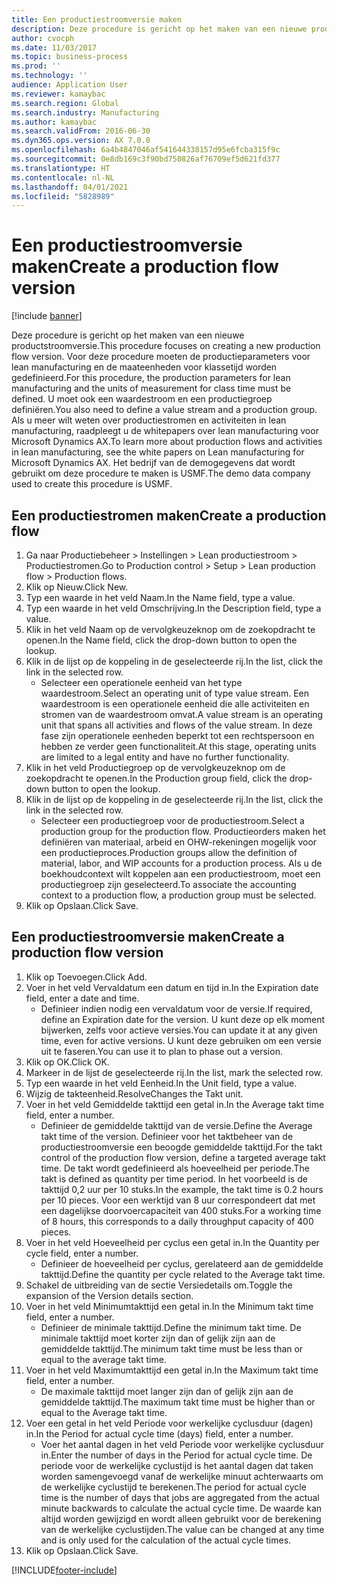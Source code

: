 ```yaml
---
title: Een productiestroomversie maken
description: Deze procedure is gericht op het maken van een nieuwe productstroomversie.
author: cvocph
ms.date: 11/03/2017
ms.topic: business-process
ms.prod: ''
ms.technology: ''
audience: Application User
ms.reviewer: kamaybac
ms.search.region: Global
ms.search.industry: Manufacturing
ms.author: kamaybac
ms.search.validFrom: 2016-06-30
ms.dyn365.ops.version: AX 7.0.0
ms.openlocfilehash: 6a4b4847046af541644338157d95e6fcba315f9c
ms.sourcegitcommit: 0e8db169c3f90bd750826af76709ef5d621fd377
ms.translationtype: HT
ms.contentlocale: nl-NL
ms.lasthandoff: 04/01/2021
ms.locfileid: "5828989"
---
```

# <a name="create-a-production-flow-version"></a><span data-ttu-id="b9441-103">Een productiestroomversie maken</span><span class="sxs-lookup"><span data-stu-id="b9441-103">Create a production flow version</span></span>

[!include [banner](../../includes/banner.md)]

<span data-ttu-id="b9441-104">Deze procedure is gericht op het maken van een nieuwe productstroomversie.</span><span class="sxs-lookup"><span data-stu-id="b9441-104">This procedure focuses on creating a new production flow version.</span></span> <span data-ttu-id="b9441-105">Voor deze procedure moeten de productieparameters voor lean manufacturing en de maateenheden voor klassetijd worden gedefinieerd.</span><span class="sxs-lookup"><span data-stu-id="b9441-105">For this procedure, the production parameters for lean manufacturing and the units of measurement for class time must be defined.</span></span> <span data-ttu-id="b9441-106">U moet ook een waardestroom en een productiegroep definiëren.</span><span class="sxs-lookup"><span data-stu-id="b9441-106">You also need to define a value stream and a production group.</span></span> <span data-ttu-id="b9441-107">Als u meer wilt weten over productiestromen en activiteiten in lean manufacturing, raadpleegt u de whitepapers over lean manufacturing voor Microsoft Dynamics AX.</span><span class="sxs-lookup"><span data-stu-id="b9441-107">To learn more about production flows and activities in lean manufacturing, see the white papers on Lean manufacturing for Microsoft Dynamics AX.</span></span> <span data-ttu-id="b9441-108">Het bedrijf van de demogegevens dat wordt gebruikt om deze procedure te maken is USMF.</span><span class="sxs-lookup"><span data-stu-id="b9441-108">The demo data company used to create this procedure is USMF.</span></span>


## <a name="create-a-production-flow"></a><span data-ttu-id="b9441-109">Een productiestromen maken</span><span class="sxs-lookup"><span data-stu-id="b9441-109">Create a production flow</span></span>
1. <span data-ttu-id="b9441-110">Ga naar Productiebeheer > Instellingen > Lean productiestroom > Productiestromen.</span><span class="sxs-lookup"><span data-stu-id="b9441-110">Go to Production control > Setup > Lean production flow > Production flows.</span></span>
2. <span data-ttu-id="b9441-111">Klik op Nieuw.</span><span class="sxs-lookup"><span data-stu-id="b9441-111">Click New.</span></span>
3. <span data-ttu-id="b9441-112">Typ een waarde in het veld Naam.</span><span class="sxs-lookup"><span data-stu-id="b9441-112">In the Name field, type a value.</span></span>
4. <span data-ttu-id="b9441-113">Typ een waarde in het veld Omschrijving.</span><span class="sxs-lookup"><span data-stu-id="b9441-113">In the Description field, type a value.</span></span>
5. <span data-ttu-id="b9441-114">Klik in het veld Naam op de vervolgkeuzeknop om de zoekopdracht te openen.</span><span class="sxs-lookup"><span data-stu-id="b9441-114">In the Name field, click the drop-down button to open the lookup.</span></span>
6. <span data-ttu-id="b9441-115">Klik in de lijst op de koppeling in de geselecteerde rij.</span><span class="sxs-lookup"><span data-stu-id="b9441-115">In the list, click the link in the selected row.</span></span>
    * <span data-ttu-id="b9441-116">Selecteer een operationele eenheid van het type waardestroom.</span><span class="sxs-lookup"><span data-stu-id="b9441-116">Select an operating unit of type value stream.</span></span> <span data-ttu-id="b9441-117">Een waardestroom is een operationele eenheid die alle activiteiten en stromen van de waardestroom omvat.</span><span class="sxs-lookup"><span data-stu-id="b9441-117">A value stream is an operating unit that spans all activities and flows of the value stream.</span></span> <span data-ttu-id="b9441-118">In deze fase zijn operationele eenheden beperkt tot een rechtspersoon en hebben ze verder geen functionaliteit.</span><span class="sxs-lookup"><span data-stu-id="b9441-118">At this stage, operating units are limited to a legal entity and have no further functionality.</span></span>  
7. <span data-ttu-id="b9441-119">Klik in het veld Productiegroep op de vervolgkeuzeknop om de zoekopdracht te openen.</span><span class="sxs-lookup"><span data-stu-id="b9441-119">In the Production group field, click the drop-down button to open the lookup.</span></span>
8. <span data-ttu-id="b9441-120">Klik in de lijst op de koppeling in de geselecteerde rij.</span><span class="sxs-lookup"><span data-stu-id="b9441-120">In the list, click the link in the selected row.</span></span>
    * <span data-ttu-id="b9441-121">Selecteer een productiegroep voor de productiestroom.</span><span class="sxs-lookup"><span data-stu-id="b9441-121">Select a production group for the production flow.</span></span> <span data-ttu-id="b9441-122">Productieorders maken het definiëren van materiaal, arbeid en OHW-rekeningen mogelijk voor een productieproces.</span><span class="sxs-lookup"><span data-stu-id="b9441-122">Production groups allow the definition of material, labor, and WIP accounts for a production process.</span></span> <span data-ttu-id="b9441-123">Als u de boekhoudcontext wilt koppelen aan een productiestroom, moet een productiegroep zijn geselecteerd.</span><span class="sxs-lookup"><span data-stu-id="b9441-123">To associate the accounting context to a production flow, a production group must be selected.</span></span>  
9. <span data-ttu-id="b9441-124">Klik op Opslaan.</span><span class="sxs-lookup"><span data-stu-id="b9441-124">Click Save.</span></span>

## <a name="create-a-production-flow-version"></a><span data-ttu-id="b9441-125">Een productiestroomversie maken</span><span class="sxs-lookup"><span data-stu-id="b9441-125">Create a production flow version</span></span>
1. <span data-ttu-id="b9441-126">Klik op Toevoegen.</span><span class="sxs-lookup"><span data-stu-id="b9441-126">Click Add.</span></span>
2. <span data-ttu-id="b9441-127">Voer in het veld Vervaldatum een datum en tijd in.</span><span class="sxs-lookup"><span data-stu-id="b9441-127">In the Expiration date field, enter a date and time.</span></span>
    * <span data-ttu-id="b9441-128">Definieer indien nodig een vervaldatum voor de versie.</span><span class="sxs-lookup"><span data-stu-id="b9441-128">If required, define an Expiration date for the version.</span></span> <span data-ttu-id="b9441-129">U kunt deze op elk moment bijwerken, zelfs voor actieve versies.</span><span class="sxs-lookup"><span data-stu-id="b9441-129">You can update it at any given time, even for active versions.</span></span> <span data-ttu-id="b9441-130">U kunt deze gebruiken om een versie uit te faseren.</span><span class="sxs-lookup"><span data-stu-id="b9441-130">You can use it to plan to phase out a version.</span></span>  
3. <span data-ttu-id="b9441-131">Klik op OK.</span><span class="sxs-lookup"><span data-stu-id="b9441-131">Click OK.</span></span>
4. <span data-ttu-id="b9441-132">Markeer in de lijst de geselecteerde rij.</span><span class="sxs-lookup"><span data-stu-id="b9441-132">In the list, mark the selected row.</span></span>
5. <span data-ttu-id="b9441-133">Typ een waarde in het veld Eenheid.</span><span class="sxs-lookup"><span data-stu-id="b9441-133">In the Unit field, type a value.</span></span>
6. <span data-ttu-id="b9441-134">Wijzig de takteenheid.</span><span class="sxs-lookup"><span data-stu-id="b9441-134">ResolveChanges the Takt unit.</span></span>
7. <span data-ttu-id="b9441-135">Voer in het veld Gemiddelde takttijd een getal in.</span><span class="sxs-lookup"><span data-stu-id="b9441-135">In the Average takt time field, enter a number.</span></span>
    * <span data-ttu-id="b9441-136">Definieer de gemiddelde takttijd van de versie.</span><span class="sxs-lookup"><span data-stu-id="b9441-136">Define the Average takt time of the version.</span></span> <span data-ttu-id="b9441-137">Definieer voor het taktbeheer van de productiestroomversie een beoogde gemiddelde takttijd.</span><span class="sxs-lookup"><span data-stu-id="b9441-137">For the takt control of the production flow version, define a targeted average takt time.</span></span> <span data-ttu-id="b9441-138">De takt wordt gedefinieerd als hoeveelheid per periode.</span><span class="sxs-lookup"><span data-stu-id="b9441-138">The takt is defined as quantity per time period.</span></span> <span data-ttu-id="b9441-139">In het voorbeeld is de takttijd 0,2 uur per 10 stuks.</span><span class="sxs-lookup"><span data-stu-id="b9441-139">In the example, the takt time is 0.2 hours per 10 pieces.</span></span> <span data-ttu-id="b9441-140">Voor een werktijd van 8 uur correspondeert dat met een dagelijkse doorvoercapaciteit van 400 stuks.</span><span class="sxs-lookup"><span data-stu-id="b9441-140">For a working time of 8 hours, this corresponds to a daily throughput capacity of 400 pieces.</span></span>  
8. <span data-ttu-id="b9441-141">Voer in het veld Hoeveelheid per cyclus een getal in.</span><span class="sxs-lookup"><span data-stu-id="b9441-141">In the Quantity per cycle field, enter a number.</span></span>
    * <span data-ttu-id="b9441-142">Definieer de hoeveelheid per cyclus, gerelateerd aan de gemiddelde takttijd.</span><span class="sxs-lookup"><span data-stu-id="b9441-142">Define the quantity per cycle related to the Average takt time.</span></span>  
9. <span data-ttu-id="b9441-143">Schakel de uitbreiding van de sectie Versiedetails om.</span><span class="sxs-lookup"><span data-stu-id="b9441-143">Toggle the expansion of the Version details section.</span></span>
10. <span data-ttu-id="b9441-144">Voer in het veld Minimumtakttijd een getal in.</span><span class="sxs-lookup"><span data-stu-id="b9441-144">In the Minimum takt time field, enter a number.</span></span>
    * <span data-ttu-id="b9441-145">Definieer de minimale takttijd.</span><span class="sxs-lookup"><span data-stu-id="b9441-145">Define the minimum takt time.</span></span> <span data-ttu-id="b9441-146">De minimale takttijd moet korter zijn dan of gelijk zijn aan de gemiddelde takttijd.</span><span class="sxs-lookup"><span data-stu-id="b9441-146">The minimum takt time must be less than or equal to the average takt time.</span></span>  
11. <span data-ttu-id="b9441-147">Voer in het veld Maximumtakttijd een getal in.</span><span class="sxs-lookup"><span data-stu-id="b9441-147">In the Maximum takt time field, enter a number.</span></span>
    * <span data-ttu-id="b9441-148">De maximale takttijd moet langer zijn dan of gelijk zijn aan de gemiddelde takttijd.</span><span class="sxs-lookup"><span data-stu-id="b9441-148">The maximum takt time must be higher than or equal to the Average takt time.</span></span>  
12. <span data-ttu-id="b9441-149">Voer een getal in het veld Periode voor werkelijke cyclusduur (dagen) in.</span><span class="sxs-lookup"><span data-stu-id="b9441-149">In the Period for actual cycle time (days) field, enter a number.</span></span>
    * <span data-ttu-id="b9441-150">Voer het aantal dagen in het veld Periode voor werkelijke cyclusduur in.</span><span class="sxs-lookup"><span data-stu-id="b9441-150">Enter the number of days in the Period for actual cycle time.</span></span> <span data-ttu-id="b9441-151">De periode voor de werkelijke cyclustijd is het aantal dagen dat taken worden samengevoegd vanaf de werkelijke minuut achterwaarts om de werkelijke cyclustijd te berekenen.</span><span class="sxs-lookup"><span data-stu-id="b9441-151">The period for actual cycle time is the number of days that jobs are aggregated from the actual minute backwards to calculate the actual cycle time.</span></span> <span data-ttu-id="b9441-152">De waarde kan altijd worden gewijzigd en wordt alleen gebruikt voor de berekening van de werkelijke cyclustijden.</span><span class="sxs-lookup"><span data-stu-id="b9441-152">The value can be changed at any time and is only used for the calculation of the actual cycle times.</span></span>  
13. <span data-ttu-id="b9441-153">Klik op Opslaan.</span><span class="sxs-lookup"><span data-stu-id="b9441-153">Click Save.</span></span>



[!INCLUDE[footer-include](../../../includes/footer-banner.md)]